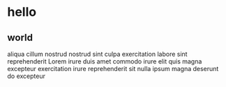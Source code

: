# hello
## world

aliqua cillum nostrud nostrud sint culpa exercitation labore sint reprehenderit Lorem irure duis amet commodo irure elit quis magna excepteur exercitation irure reprehenderit sit nulla ipsum magna deserunt do excepteur
